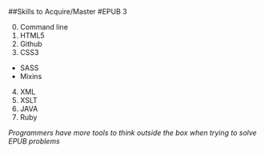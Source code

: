 ##Skills to Acquire/Master
#EPUB 3

0. Command line
1. HTML5
2. Github
3. CSS3
  * SASS
  * Mixins
4. XML
5. XSLT
6. JAVA
7. Ruby

*Programmers have more tools to think outside the box when trying to solve EPUB problems*


